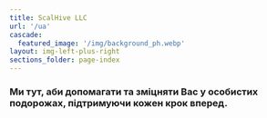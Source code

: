 ```yaml
---
title: ScalHive LLC
url: '/ua'
cascade:
  featured_image: '/img/background_ph.webp'
layout: img-left-plus-right
sections_folder: page-index
---
```

### Ми тут, аби допомагати та зміцняти Вас у особистих подорожах, підтримуючи кожен крок вперед.